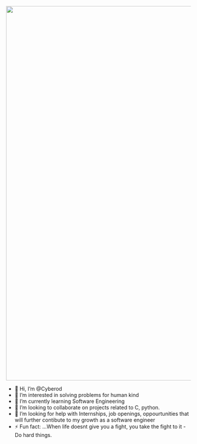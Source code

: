 <img align='center' width='1020' length='500' src='https://th.bing.com/th/id/OIP.v7gZipNXur2lMoCyvT35EwHaKx?pid=ImgDet&rs=1'>


- 👋 Hi, I’m @Cyberod
- 👀 I’m interested in solving problems for human kind
- 🌱 I’m currently learning Software Engineering
- 💞️ I’m looking to collaborate on projects related to C, python.
- 🤔 I’m looking for help with Internships, job openings, oppourtunities that will further contibute to my growth as a software engineer
- ⚡ Fun fact: ...When life doesnt give you a fight, you take the fight to it - Do hard things.
